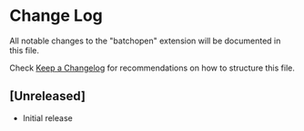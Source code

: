 # Change Log

All notable changes to the "batchopen" extension will be documented in this file.

Check [Keep a Changelog](http://keepachangelog.com/) for recommendations on how to structure this file.

## [Unreleased]

- Initial release